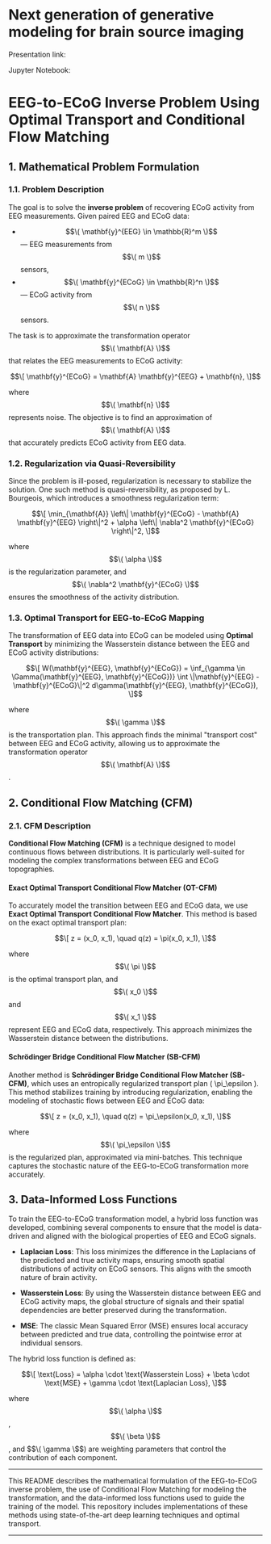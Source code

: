 # Next generation of generative modeling for brain source imaging

Presentation link: 

Jupyter Notebook: 


# EEG-to-ECoG Inverse Problem Using Optimal Transport and Conditional Flow Matching

## 1. **Mathematical Problem Formulation**

### 1.1. **Problem Description**

The goal is to solve the **inverse problem** of recovering ECoG activity from EEG measurements. Given paired EEG and ECoG data:

- $$\( \mathbf{y}^{EEG} \in \mathbb{R}^m \)$$ — EEG measurements from $$\( m \)$$ sensors,
- $$\( \mathbf{y}^{ECoG} \in \mathbb{R}^n \)$$ — ECoG activity from $$\( n \)$$ sensors.

The task is to approximate the transformation operator $$\( \mathbf{A} \)$$ that relates the EEG measurements to ECoG activity:

$$\[
\mathbf{y}^{ECoG} = \mathbf{A} \mathbf{y}^{EEG} + \mathbf{n},
\]$$

where $$\( \mathbf{n} \)$$ represents noise. The objective is to find an approximation of $$\( \mathbf{A} \)$$ that accurately predicts ECoG activity from EEG data.

### 1.2. **Regularization via Quasi-Reversibility**

Since the problem is ill-posed, regularization is necessary to stabilize the solution. One such method is quasi-reversibility, as proposed by L. Bourgeois, which introduces a smoothness regularization term:

$$\[
\min_{\mathbf{A}} \left\| \mathbf{y}^{ECoG} - \mathbf{A} \mathbf{y}^{EEG} \right\|^2 + \alpha \left\| \nabla^2 \mathbf{y}^{ECoG} \right\|^2,
\]$$

where $$\( \alpha \)$$ is the regularization parameter, and $$\( \nabla^2 \mathbf{y}^{ECoG} \)$$ ensures the smoothness of the activity distribution.

### 1.3. **Optimal Transport for EEG-to-ECoG Mapping**

The transformation of EEG data into ECoG can be modeled using **Optimal Transport** by minimizing the Wasserstein distance between the EEG and ECoG activity distributions:

$$\[
W(\mathbf{y}^{EEG}, \mathbf{y}^{ECoG}) = \inf_{\gamma \in \Gamma(\mathbf{y}^{EEG}, \mathbf{y}^{ECoG})} \int \|\mathbf{y}^{EEG} - \mathbf{y}^{ECoG}\|^2 d\gamma(\mathbf{y}^{EEG}, \mathbf{y}^{ECoG}),
\]$$

where $$\( \gamma \)$$ is the transportation plan. This approach finds the minimal "transport cost" between EEG and ECoG activity, allowing us to approximate the transformation operator $$\( \mathbf{A} \)$$.

## 2. **Conditional Flow Matching (CFM)**

### 2.1. **CFM Description**

**Conditional Flow Matching (CFM)** is a technique designed to model continuous flows between distributions. It is particularly well-suited for modeling the complex transformations between EEG and ECoG topographies.

#### **Exact Optimal Transport Conditional Flow Matcher (OT-CFM)**

To accurately model the transition between EEG and ECoG data, we use **Exact Optimal Transport Conditional Flow Matcher**. This method is based on the exact optimal transport plan:

$$\[
z = (x_0, x_1), \quad q(z) = \pi(x_0, x_1),
\]$$

where $$\( \pi \)$$ is the optimal transport plan, and $$\( x_0 \)$$ and $$\( x_1 \)$$ represent EEG and ECoG data, respectively. This approach minimizes the Wasserstein distance between the distributions.

#### **Schrödinger Bridge Conditional Flow Matcher (SB-CFM)**

Another method is **Schrödinger Bridge Conditional Flow Matcher (SB-CFM)**, which uses an entropically regularized transport plan \( \pi_\epsilon \). This method stabilizes training by introducing regularization, enabling the modeling of stochastic flows between EEG and ECoG data:

$$\[
z = (x_0, x_1), \quad q(z) = \pi_\epsilon(x_0, x_1),
\]$$

where $$\( \pi_\epsilon \)$$ is the regularized plan, approximated via mini-batches. This technique captures the stochastic nature of the EEG-to-ECoG transformation more accurately.

## 3. **Data-Informed Loss Functions**

To train the EEG-to-ECoG transformation model, a hybrid loss function was developed, combining several components to ensure that the model is data-driven and aligned with the biological properties of EEG and ECoG signals.

- **Laplacian Loss**: This loss minimizes the difference in the Laplacians of the predicted and true activity maps, ensuring smooth spatial distributions of activity on ECoG sensors. This aligns with the smooth nature of brain activity.
  
- **Wasserstein Loss**: By using the Wasserstein distance between EEG and ECoG activity maps, the global structure of signals and their spatial dependencies are better preserved during the transformation.

- **MSE**: The classic Mean Squared Error (MSE) ensures local accuracy between predicted and true data, controlling the pointwise error at individual sensors.

The hybrid loss function is defined as:

$$\[
\text{Loss} = \alpha \cdot \text{Wasserstein Loss} + \beta \cdot \text{MSE} + \gamma \cdot \text{Laplacian Loss},
\]$$

where $$\( \alpha \)$$, $$\( \beta \)$$, and $$\( \gamma \$$) are weighting parameters that control the contribution of each component.

---

This README describes the mathematical formulation of the EEG-to-ECoG inverse problem, the use of Conditional Flow Matching for modeling the transformation, and the data-informed loss functions used to guide the training of the model. This repository includes implementations of these methods using state-of-the-art deep learning techniques and optimal transport.

--- 
